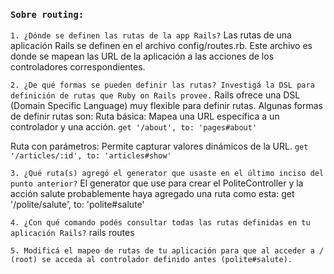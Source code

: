 ### ```Sobre routing:```
`1. ¿Dónde se definen las rutas de la app Rails?`
Las rutas de una aplicación Rails se definen en el archivo config/routes.rb. Este archivo es donde se mapean las URL de la aplicación a las acciones de los controladores correspondientes.

`2. ¿De qué formas se pueden definir las rutas? Investigá la DSL para definición de rutas que Ruby on Rails provee.`
Rails ofrece una DSL (Domain Specific Language) muy flexible para definir rutas. 
Algunas formas de definir rutas son:
Ruta básica: Mapea una URL específica a un controlador y una acción.
`get '/about', to: 'pages#about'`

Ruta con parámetros: Permite capturar valores dinámicos de la URL.
`get '/articles/:id', to: 'articles#show'`

`3. ¿Qué ruta(s) agregó el generator que usaste en el último inciso del punto anterior?`
El generator que use para crear el PoliteController y la acción salute probablemente haya agregado una ruta como esta:
get '/polite/salute', to: 'polite#salute'

`4. ¿Con qué comando podés consultar todas las rutas definidas en tu aplicación Rails?`
rails routes

`5. Modificá el mapeo de rutas de tu aplicación para que al acceder a / (root) se acceda al controlador definido antes (polite#salute).`